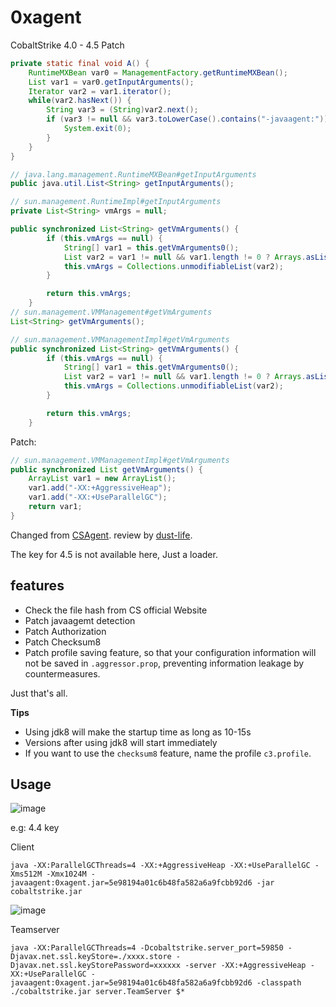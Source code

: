 # 0xagent

CobaltStrike 4.0 - 4.5 Patch

```java
private static final void A() {
    RuntimeMXBean var0 = ManagementFactory.getRuntimeMXBean();
    List var1 = var0.getInputArguments();
    Iterator var2 = var1.iterator();
    while(var2.hasNext()) {
        String var3 = (String)var2.next();
        if (var3 != null && var3.toLowerCase().contains("-javaagent:")) {
            System.exit(0);
        }
    }
}
```

```java
// java.lang.management.RuntimeMXBean#getInputArguments
public java.util.List<String> getInputArguments();

// sun.management.RuntimeImpl#getInputArguments
private List<String> vmArgs = null;

public synchronized List<String> getVmArguments() {
        if (this.vmArgs == null) {
            String[] var1 = this.getVmArguments0();
            List var2 = var1 != null && var1.length != 0 ? Arrays.asList(var1) : Collections.emptyList();
            this.vmArgs = Collections.unmodifiableList(var2);
        }

        return this.vmArgs;
    }
// sun.management.VMManagement#getVmArguments
List<String> getVmArguments();

// sun.management.VMManagementImpl#getVmArguments
public synchronized List<String> getVmArguments() {
        if (this.vmArgs == null) {
            String[] var1 = this.getVmArguments0();
            List var2 = var1 != null && var1.length != 0 ? Arrays.asList(var1) : Collections.emptyList();
            this.vmArgs = Collections.unmodifiableList(var2);
        }

        return this.vmArgs;
    }
```

Patch:
```java
// sun.management.VMManagementImpl#getVmArguments
public synchronized List getVmArguments() {
    ArrayList var1 = new ArrayList();
    var1.add("-XX:+AggressiveHeap");
    var1.add("-XX:+UseParallelGC");
    return var1;
}
```

Changed from [CSAgent](https://github.com/Twi1ight/CSAgent). review by [dust-life](https://github.com/dust-life).

The key for 4.5 is not available here, Just a loader.

## features

- Check the file hash from CS official Website
- Patch javaagemt detection
- Patch Authorization
- Patch Checksum8
- Patch profile saving feature, so that your configuration information will not be saved in `.aggressor.prop`, preventing information leakage by countermeasures.

Just that's all.

**Tips**
- Using jdk8 will make the startup time as long as 10-15s
- Versions after using jdk8 will start immediately
- If you want to use the `checksum8` feature, name the profile `c3.profile`.

## Usage
![image](https://user-images.githubusercontent.com/19629138/167308302-f8f89594-73d9-4205-b13c-d188692e9c61.png)

e.g: 4.4 key

Client
```
java -XX:ParallelGCThreads=4 -XX:+AggressiveHeap -XX:+UseParallelGC -Xms512M -Xmx1024M -javaagent:0xagent.jar=5e98194a01c6b48fa582a6a9fcbb92d6 -jar cobaltstrike.jar
```
![image](https://user-images.githubusercontent.com/19629138/167308485-c28a66f9-ba90-43dc-b1eb-70a47f803a39.png)


Teamserver
```
java -XX:ParallelGCThreads=4 -Dcobaltstrike.server_port=59850 -Djavax.net.ssl.keyStore=./xxxx.store -Djavax.net.ssl.keyStorePassword=xxxxxx -server -XX:+AggressiveHeap -XX:+UseParallelGC -javaagent:0xagent.jar=5e98194a01c6b48fa582a6a9fcbb92d6 -classpath ./cobaltstrike.jar server.TeamServer $*
```

